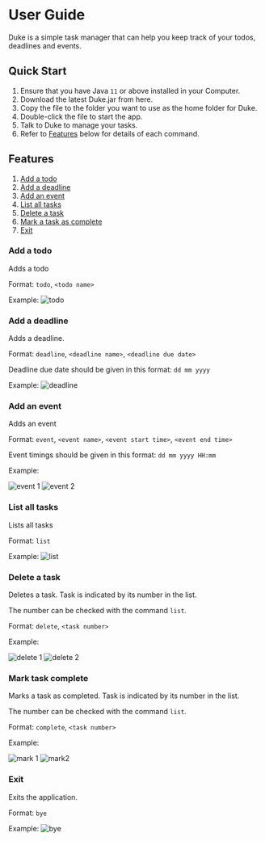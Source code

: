 # User Guide
Duke is a simple task manager that can help you keep track of your todos,
deadlines and events.

## Quick Start
1. Ensure that you have Java `11` or above installed in your Computer.
2. Download the latest Duke.jar from here.
3. Copy the file to the folder you want to use as the home folder for Duke.
4. Double-click the file to start the app. 
5. Talk to Duke to manage your tasks.
6. Refer to [Features](#features) below for details of each command.


## Features 
1. [Add a todo](#add-a-todo)
2. [Add a deadline](#add-a-deadline)
3. [Add an event](#add-an-event)
4. [List all tasks](#list-all-tasks)
5. [Delete a task](#delete-a-task)
6. [Mark a task as complete](#mark-task-complete)
7. [Exit](#exit)

### Add a todo
Adds a todo

Format: `todo`, `<todo name>`

Example:
![todo](Todo.png)

### Add a deadline
Adds a deadline.

Format: `deadline`, `<deadline name>`, `<deadline due date>`

Deadline due date should be given in this format: `dd mm yyyy`

Example:
![deadline](Deadline.png)

### Add an event
Adds an event

Format: `event`, `<event name>`, `<event start time>`, `<event end time>`

Event timings should be given in this format: `dd mm yyyy HH:mm`

Example:

![event 1](Event1.png) ![event 2](Event2.png)

### List all tasks
Lists all tasks

Format: `list`

Example:
![list](List.png)

### Delete a task
Deletes a task. Task is indicated by its number in the list.

The number can be checked with the command `list`.

Format: `delete`, `<task number>`

Example:

![delete 1](Delete1.png) ![delete 2](Delete2.png)

### Mark task complete
Marks a task as completed. Task is indicated by its number in the list.

The number can be checked with the command `list`.

Format: `complete`, `<task number>`

Example:

![mark 1](Mark1.png) ![mark2](Mark2.png)

### Exit
Exits the application.

Format: `bye`

Example:
![bye](Bye.png)